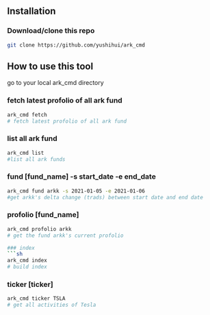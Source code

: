 ## Installation

### Download/clone this repo
```sh
git clone https://github.com/yushihui/ark_cmd
```

## How to use this tool
go to your local ark_cmd directory 

### fetch latest profolio of all ark fund
```sh
ark_cmd fetch
# fetch latest profolio of all ark fund
```

### list all ark fund
```sh
ark_cmd list
#list all ark funds
```

### fund [fund_name] -s start_date -e end_date
```sh
ark_cmd fund arkk -s 2021-01-05 -e 2021-01-06
#get arkk's delta change (trads) between start date and end date
```

### profolio [fund_name]
```sh
ark_cmd profolio arkk
# get the fund arkk's current profolio

### index
```sh
ark_cmd index
# build index
```


### ticker [ticker]
```sh
ark_cmd ticker TSLA
# get all activities of Tesla
```

